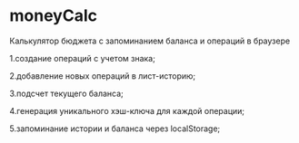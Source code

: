 # moneyCalc
Калькулятор бюджета с запоминанием баланса и операций в браузере

1.создание операций с учетом знака; 

2.добавление новых операций в лист-историю;

3.подсчет текущего баланса;

4.генерация уникального хэш-ключа для каждой операции;

5.запоминание истории и баланса через localStorage;
